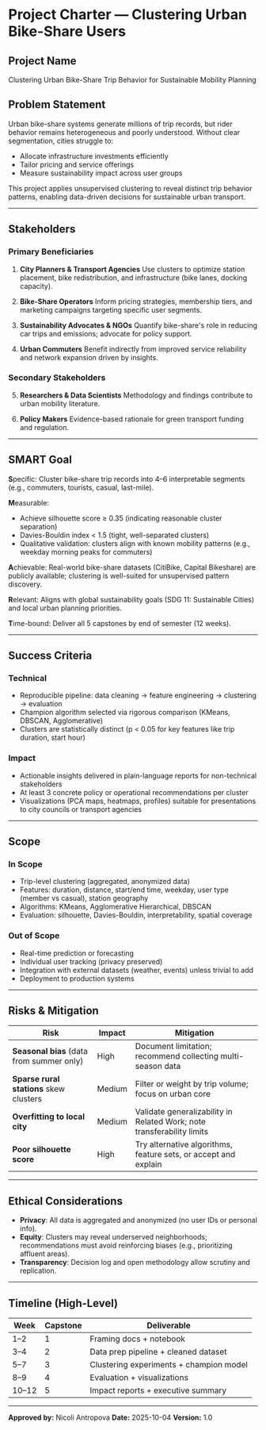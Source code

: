 # Project Charter — Clustering Urban Bike-Share Users

## Project Name
Clustering Urban Bike-Share Trip Behavior for Sustainable Mobility Planning

## Problem Statement
Urban bike-share systems generate millions of trip records, but rider behavior remains heterogeneous and poorly understood. Without clear segmentation, cities struggle to:
- Allocate infrastructure investments efficiently
- Tailor pricing and service offerings
- Measure sustainability impact across user groups

This project applies unsupervised clustering to reveal distinct trip behavior patterns, enabling data-driven decisions for sustainable urban transport.

---

## Stakeholders

### Primary Beneficiaries
1. **City Planners & Transport Agencies**
   Use clusters to optimize station placement, bike redistribution, and infrastructure (bike lanes, docking capacity).

2. **Bike-Share Operators**
   Inform pricing strategies, membership tiers, and marketing campaigns targeting specific user segments.

3. **Sustainability Advocates & NGOs**
   Quantify bike-share's role in reducing car trips and emissions; advocate for policy support.

4. **Urban Commuters**
   Benefit indirectly from improved service reliability and network expansion driven by insights.

### Secondary Stakeholders
5. **Researchers & Data Scientists**
   Methodology and findings contribute to urban mobility literature.

6. **Policy Makers**
   Evidence-based rationale for green transport funding and regulation.

---

## SMART Goal

**S**pecific: Cluster bike-share trip records into 4–6 interpretable segments (e.g., commuters, tourists, casual, last-mile).

**M**easurable:
- Achieve silhouette score ≥ 0.35 (indicating reasonable cluster separation)
- Davies-Bouldin index < 1.5 (tight, well-separated clusters)
- Qualitative validation: clusters align with known mobility patterns (e.g., weekday morning peaks for commuters)

**A**chievable: Real-world bike-share datasets (CitiBike, Capital Bikeshare) are publicly available; clustering is well-suited for unsupervised pattern discovery.

**R**elevant: Aligns with global sustainability goals (SDG 11: Sustainable Cities) and local urban planning priorities.

**T**ime-bound: Deliver all 5 capstones by end of semester (12 weeks).

---

## Success Criteria

### Technical
- Reproducible pipeline: data cleaning → feature engineering → clustering → evaluation
- Champion algorithm selected via rigorous comparison (KMeans, DBSCAN, Agglomerative)
- Clusters are statistically distinct (p < 0.05 for key features like trip duration, start hour)

### Impact
- Actionable insights delivered in plain-language reports for non-technical stakeholders
- At least 3 concrete policy or operational recommendations per cluster
- Visualizations (PCA maps, heatmaps, profiles) suitable for presentations to city councils or transport agencies

---

## Scope

### In Scope
- Trip-level clustering (aggregated, anonymized data)
- Features: duration, distance, start/end time, weekday, user type (member vs casual), station geography
- Algorithms: KMeans, Agglomerative Hierarchical, DBSCAN
- Evaluation: silhouette, Davies-Bouldin, interpretability, spatial coverage

### Out of Scope
- Real-time prediction or forecasting
- Individual user tracking (privacy preserved)
- Integration with external datasets (weather, events) unless trivial to add
- Deployment to production systems

---

## Risks & Mitigation

| Risk | Impact | Mitigation |
|------|--------|------------|
| **Seasonal bias** (data from summer only) | High | Document limitation; recommend collecting multi-season data |
| **Sparse rural stations** skew clusters | Medium | Filter or weight by trip volume; focus on urban core |
| **Overfitting to local city** | Medium | Validate generalizability in Related Work; note transferability limits |
| **Poor silhouette score** | High | Try alternative algorithms, feature sets, or accept and explain |

---

## Ethical Considerations
- **Privacy**: All data is aggregated and anonymized (no user IDs or personal info).
- **Equity**: Clusters may reveal underserved neighborhoods; recommendations must avoid reinforcing biases (e.g., prioritizing affluent areas).
- **Transparency**: Decision log and open methodology allow scrutiny and replication.

---

## Timeline (High-Level)

| Week | Capstone | Deliverable |
|------|----------|-------------|
| 1–2  | 1        | Framing docs + notebook |
| 3–4  | 2        | Data prep pipeline + cleaned dataset |
| 5–7  | 3        | Clustering experiments + champion model |
| 8–9  | 4        | Evaluation + visualizations |
| 10–12| 5        | Impact reports + executive summary |

---

**Approved by:** Nicoli Antropova
**Date:** 2025-10-04
**Version:** 1.0
